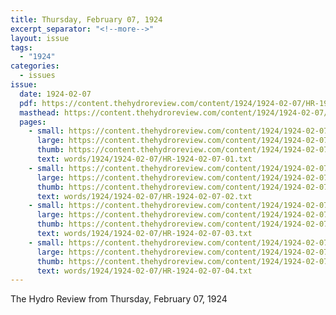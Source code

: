```yaml
---
title: Thursday, February 07, 1924
excerpt_separator: "<!--more-->"
layout: issue
tags:
  - "1924"
categories:
  - issues
issue:
  date: 1924-02-07
  pdf: https://content.thehydroreview.com/content/1924/1924-02-07/HR-1924-02-07.pdf
  masthead: https://content.thehydroreview.com/content/1924/1924-02-07/masthead/HR-1924-02-07.jpg
  pages:
    - small: https://content.thehydroreview.com/content/1924/1924-02-07/small/HR-1924-02-07-01.jpg
      large: https://content.thehydroreview.com/content/1924/1924-02-07/large/HR-1924-02-07-01.jpg
      thumb: https://content.thehydroreview.com/content/1924/1924-02-07/thumbnails/HR-1924-02-07-01.jpg
      text: words/1924/1924-02-07/HR-1924-02-07-01.txt
    - small: https://content.thehydroreview.com/content/1924/1924-02-07/small/HR-1924-02-07-02.jpg
      large: https://content.thehydroreview.com/content/1924/1924-02-07/large/HR-1924-02-07-02.jpg
      thumb: https://content.thehydroreview.com/content/1924/1924-02-07/thumbnails/HR-1924-02-07-02.jpg
      text: words/1924/1924-02-07/HR-1924-02-07-02.txt
    - small: https://content.thehydroreview.com/content/1924/1924-02-07/small/HR-1924-02-07-03.jpg
      large: https://content.thehydroreview.com/content/1924/1924-02-07/large/HR-1924-02-07-03.jpg
      thumb: https://content.thehydroreview.com/content/1924/1924-02-07/thumbnails/HR-1924-02-07-03.jpg
      text: words/1924/1924-02-07/HR-1924-02-07-03.txt
    - small: https://content.thehydroreview.com/content/1924/1924-02-07/small/HR-1924-02-07-04.jpg
      large: https://content.thehydroreview.com/content/1924/1924-02-07/large/HR-1924-02-07-04.jpg
      thumb: https://content.thehydroreview.com/content/1924/1924-02-07/thumbnails/HR-1924-02-07-04.jpg
      text: words/1924/1924-02-07/HR-1924-02-07-04.txt
---
```


The Hydro Review from Thursday, February 07, 1924

<!--more-->

